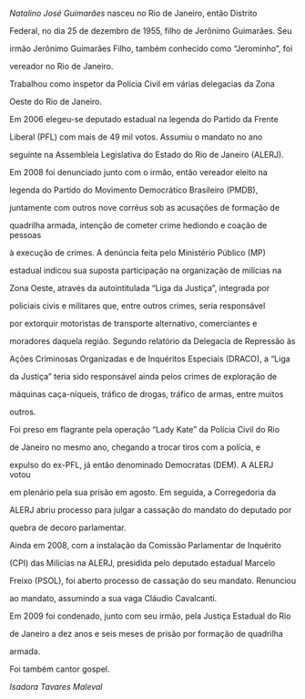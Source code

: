 

*Natalino José Guimarães* nasceu no Rio de Janeiro, então Distrito

Federal, no dia 25 de dezembro de 1955, filho de Jerônimo Guimarães. Seu

irmão Jerônimo Guimarães Filho, também conhecido como “Jerominho”, foi

vereador no Rio de Janeiro.



Trabalhou como inspetor da Polícia Civil em várias delegacias da Zona

Oeste do Rio de Janeiro.



Em 2006 elegeu-se deputado estadual na legenda do Partido da Frente

Liberal (PFL) com mais de 49 mil votos. Assumiu o mandato no ano

seguinte na Assembleia Legislativa do Estado do Rio de Janeiro (ALERJ).



Em 2008 foi denunciado junto com o irmão, então vereador eleito na

legenda do Partido do Movimento Democrático Brasileiro (PMDB),

juntamente com outros nove corréus sob as acusações de formação de

quadrilha armada, intenção de cometer crime hediondo e coação de pessoas

à execução de crimes. A denúncia feita pelo Ministério Público (MP)

estadual indicou sua suposta participação na organização de milícias na

Zona Oeste, através da autointitulada “Liga da Justiça”, integrada por

policiais civis e militares que, entre outros crimes, seria responsável

por extorquir motoristas de transporte alternativo, comerciantes e

moradores daquela região. Segundo relatório da Delegacia de Repressão às

Ações Criminosas Organizadas e de Inquéritos Especiais (DRACO), a “Liga

da Justiça” teria sido responsável ainda pelos crimes de exploração de

máquinas caça-níqueis, tráfico de drogas, tráfico de armas, entre muitos

outros.



Foi preso em flagrante pela operação “Lady Kate” da Polícia Civil do Rio

de Janeiro no mesmo ano, chegando a trocar tiros com a polícia, e

expulso do ex-PFL, já então denominado Democratas (DEM). A ALERJ votou

em plenário pela sua prisão em agosto. Em seguida, a Corregedoria da

ALERJ abriu processo para julgar a cassação do mandato do deputado por

quebra de decoro parlamentar.



Ainda em 2008, com a instalação da Comissão Parlamentar de Inquérito

(CPI) das Milícias na ALERJ, presidida pelo deputado estadual Marcelo

Freixo (PSOL), foi aberto processo de cassação do seu mandato. Renunciou

ao mandato, assumindo a sua vaga Cláudio Cavalcanti.



Em 2009 foi condenado, junto com seu irmão, pela Justiça Estadual do Rio

de Janeiro a dez anos e seis meses de prisão por formação de quadrilha

armada.



Foi também cantor gospel.



*Isadora Tavares Maleval*



